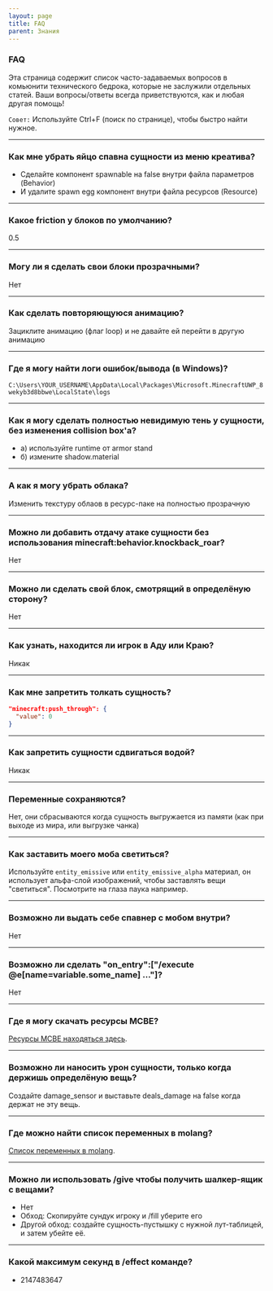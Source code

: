 ```yaml
---
layout: page
title: FAQ
parent: Знания
---
```


### FAQ

Эта страница содержит список часто-задаваемых вопросов в комьюнити технического бедрока, которые не заслужили отдельных статей. Ваши вопросы/ответы всегда приветствуются, как и любая другая помощь!

`Совет:` Используйте Ctrl+F (поиск по странице), чтобы быстро найти нужное.

---

### Как мне убрать яйцо спавна сущности из меню креатива?

 - Сделайте компонент spawnable на false внутри файла параметров (Behavior)
 - И удалите spawn egg компонент внутри файла ресурсов (Resource)

---

### Какое friction у блоков по умолчанию?
0.5

---

### Могу ли я сделать свои блоки прозрачными?
Нет

---

### Как сделать повторяющуюся анимацию?
Зациклите анимацию (флаг loop) и не давайте ей перейти в другую анимацию

---

### Где я могу найти логи ошибок/вывода (в Windows)?
`C:\Users\YOUR_USERNAME\AppData\Local\Packages\Microsoft.MinecraftUWP_8wekyb3d8bbwe\LocalState\logs`

---
### Как я могу сделать полностью невидимую тень у сущности, без изменения collision box'а? 
 - а) используйте runtime от armor stand
 - б) измените shadow.material

---
### А как я могу убрать облака?
Изменить текстуру облаов в ресурс-паке на полностью прозрачную

---
### Можно ли добавить отдачу атаке сущности без использования minecraft:behavior.knockback_roar?
Нет
 
---
### Можно ли сделать свой блок, смотрящий в определёную сторону?
Нет

---
### Как узнать, находится ли игрок в Аду или Краю?
Никак

---
### Как мне запретить толкать сущность?
```json
"minecraft:push_through": {
  "value": 0
}
```

---
### Как запретить сущности сдвигаться водой?
Никак

---
### Переменные сохраняются?
Нет, они сбрасываются когда сущность выгружается из памяти (как при выходе из мира, или выгрузке чанка)

---
### Как заставить моего моба светиться?
Используйте `entity_emissive` или `entity_emissive_alpha` материал, он использует альфа-слой изображений, чтобы заставлять вещи "светиться". Посмотрите на глаза паука например.

---
### Возможно ли выдать себе спавнер с мобом внутри?
Нет

---
### Возможно ли сделать "on_entry":["/execute @e[name=variable.some_name] ..."]?
Нет

---
### Где я могу скачать ресурсы MCBE?
[Ресурсы MCBE находяться здесь](https://discordapp.com/channels/523663022053392405/523663022498250762/715962598843089008).

---
### Возможно ли наносить урон сущности, только когда держишь определёную вещь?
Создайте damage_sensor и выставьте deals_damage на false когда держат не эту вещь.

---
### Где можно найти список переменных в molang?
[Список переменных в molang](https://bedrock.dev/1.14.0.0/1.14.30.51/MoLang).

---
### Можно ли использовать /give чтобы получить шалкер-ящик с вещами?
 - Нет
 - Обход: Скопируйте сундук игроку и /fill уберите его
 - Другой обход: создайте сущность-пустышку с нужной лут-таблицей, и затем убейте её.

---
### Какой максимум секунд в /effect команде?
 - 2147483647